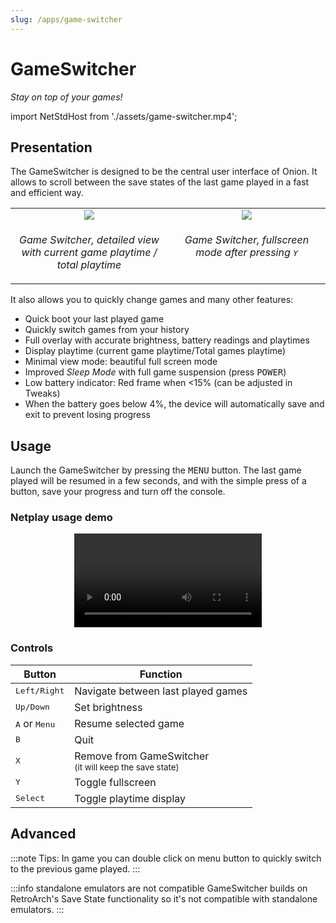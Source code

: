 ```yaml
---
slug: /apps/game-switcher
---
```


# GameSwitcher

*Stay on top of your games!*


import NetStdHost from './assets/game-switcher.mp4';

## Presentation

The GameSwitcher is designed to be the central user interface of Onion. It allows to scroll between the save states of the last game played in a fast and efficient way.

<p align="center">
<table><tr>
<td width="33%" align="center" valign="top"><img src="https://user-images.githubusercontent.com/44569252/189434217-72ef0daf-c630-4ec9-b96a-30fd76cb709f.png"/></td>
<td width="33%" align="center" valign="top"><img src="https://user-images.githubusercontent.com/44569252/189434224-aeba7b8f-c881-4784-ba2f-65c60d41d20c.png"/></td>
</tr><tr>
<td align="center" valign="top"><p><i>Game Switcher, detailed view with current game playtime / total playtime </i></p></td>
<td align="center" valign="top"><p><i>Game Switcher, fullscreen mode after pressing <kbd>Y</kbd></i></p></td>
</tr></table>
</p>




It also allows you to quickly change games and many other features:

- Quick boot your last played game
- Quickly switch games from your history
- Full overlay with accurate brightness, battery readings and playtimes
- Display playtime (current game playtime/Total games playtime)
- Minimal view mode: beautiful full screen mode
- Improved *Sleep Mode* with full game suspension (press <kbd>POWER</kbd>)
- Low battery indicator: Red frame when <15% (can be adjusted in Tweaks)
- When the battery goes below 4%, the device will automatically save and exit to prevent losing progress

## Usage

Launch the GameSwitcher by pressing the <kbd>MENU</kbd> button.
The last game played will be resumed in a few seconds, and with the simple press of a button, save your progress and turn off the console.  


### Netplay usage demo
<p align="center"><video controls><source src={NetStdHost}/></video></p>

### Controls

<p align="center">

| Button | Function        |
| ------ | --------------- |
| <kbd>Left/Right</kbd>             | Navigate between last played games                                           |
| <kbd>Up/Down</kbd>                | Set brightness                                                               |
| <kbd>A</kbd> or <kbd>Menu</kbd>   | Resume selected game                                                         |
| <kbd>B</kbd>                      | Quit                                                                         |
| <kbd>X</kbd>                      | Remove from GameSwitcher <br /><sub>(it will keep the save state)</sub>     |
| <kbd>Y</kbd>                      | Toggle fullscreen                                                            |
| <kbd>Select</kbd>                 | Toggle playtime display                                                      |

</p>

## Advanced

:::note Tips:
In game you can double click on menu button to quickly switch to the previous game played.
:::


:::info standalone emulators are not compatible
GameSwitcher builds on RetroArch's Save State functionality so it's not compatible with standalone emulators.
:::
